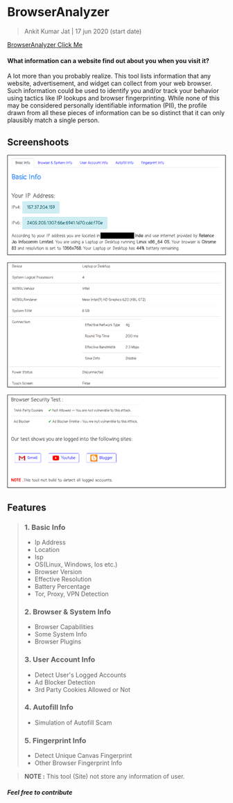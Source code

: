 # BrowserAnalyzer


> Ankit Kumar Jat | 17 jun 2020 (start date)


[BrowserAnalyzer Click Me](https://ankit-kumar-jat.github.io/BrowserAnalyzer/)


#### What information can a website find out about you when you visit it?

A lot more than you probably realize. This tool lists information that any website, advertisement, and widget can collect from your web browser. Such information could be used to identify you and/or track your behavior using tactics like IP lookups and browser fingerprinting. While none of this may be considered personally identifiable information (PII), the profile drawn from all these pieces of information can be so distinct that it can only plausibly match a single person.


## Screenshoots


![Basic Scan Image](assets/screenshoots/screenshoot_1.png)


![Browser & System Scan Image](assets/screenshoots/screenshoot_2.png)


![User Account Scan Image](assets/screenshoots/screenshoot_3.png)


## Features


> ### 1.    Basic Info
> 
> 
>
>    -    Ip Address
>    -    Location
>    -    Isp
>    -    OS(Linux, Windows, Ios etc.)
>    -    Browser Version
>    -    Effective Resolution
>    -    Battery Percentage
>    -    Tor, Proxy, VPN Detection
>
> 
> 
> ### 2.    Browser & System Info
> 
> 
>
>    -    Browser Capabilities
>    -    Some System Info
>    -    Browser Plugins
>
> 
> 
> ### 3.    User Account Info
> 
> 
>
>    -    Detect User's Logged Accounts
>    -    Ad Blocker Detection
>    -    3rd Party Cookies Allowed or Not
>
> 
> 
> ### 4.    Autofill Info
> 
> 
>
>    -    Simulation of Autofill Scam
>
> 
> 
> ### 5.    Fingerprint Info
> 
> 
>
>    -    Detect Unique Canvas Fingerprint
>    -    Other Browser Fingerprint Info
>   
 

>
>**NOTE :** This tool (Site) not store any information of user.
>
 
 
####			***Feel free to contribute***
